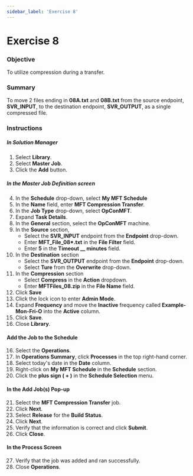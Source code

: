 ```yaml
---
sidebar_label: 'Exercise 8'
---
```


# Exercise 8

### Objective

To utilize compression during a transfer.

### Summary

To move 2 files ending in **08A.txt** and **08B.txt** from the source endpoint, **SVR_INPUT**, to the destination endpoint, **SVR_OUTPUT**, as a single compressed file.

### Instructions

##### In Solution Manager
1.  Select **Library**.
2.  Select **Master Job**.
3.  Click the **Add** button.

##### In the Master Job Definition screen

4.  In the **Schedule** drop-down, select **My MFT Schedule**
5.  In the **Name** field, enter **MFT Compression Transfer**.
6.  In the **Job Type** drop-down, select **OpConMFT**.
7.  Expand **Task Details**.
8.  In the **General** section, select the **OpConMFT** machine.
9.  In the **Source** section,
    * Select the **SVR_INPUT** endpoint from the **Endpoint** drop-down.
    * Enter **MFT_File_08\*.txt** in the **File Filter** field.
    * Enter **5** in the **Timeout __ minutes** field.
10. In the **Destination** section
    * Select the **SVR_OUTPUT** endpoint from the **Endpoint** drop-down.
    * Select **Ture** from the **Overwrite** drop-down.
11. In the **Compression** section
    * Select **Compress** in the **Action** dropdown.
    * Enter **MFTFiles_08.zip** in the **File Name** field.
12. Click **Save**
13. Click the lock icon to enter **Admin Mode**.
14. Expand **Frequency** and move the **Inactive** frequency called **Example-Mon-Fri-O** into the **Active** column.
15. Click **Save**.
16. Close **Library**.

#### Add the Job to the Schedule

16. Select the **Operations**.
17. In **Operations Summary**, click **Processes** in the top right-hand corner.
18.	Select today's date in the **Date** column.
19. Right-click on **My MFT Schedule** in the **Schedule** section.
20. Click the **plus sign ( + )** in the **Schedule Selection** menu.

#### In the **Add Job(s)** Pop-up

21. Select the **MFT Compression Transfer** job.
22. Click **Next**.
23. Select **Release** for the **Build Status**.
24. Click **Next**.
25. Verify that the information is correct and click **Submit**.
26. Click **Close**.

#### In the Process Screen

27. Verify that the job was added and ran successfully.
28. Close **Operations**.